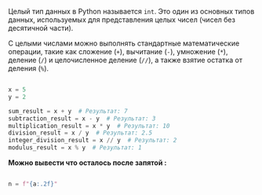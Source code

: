 
Целый тип данных в Python называется `int`. Это один из основных типов данных, используемых для представления целых чисел (чисел без десятичной части).


С целыми числами можно выполнять стандартные математические операции, такие как сложение (`+`), вычитание (`-`), умножение (`*`), деление (`/`) и целочисленное деление (`//`), а также взятие остатка от деления (`%`).


```python

x = 5
y = 2

sum_result = x + y  # Результат: 7
subtraction_result = x - y  # Результат: 3
multiplication_result = x * y  # Результат: 10
division_result = x / y  # Результат: 2.5
integer_division_result = x // y  # Результат: 2
modulus_result = x % y  # Результат: 1

```



**Можно вывести что осталось после запятой :** 

```python

n = f"{a:.2f}"

```

